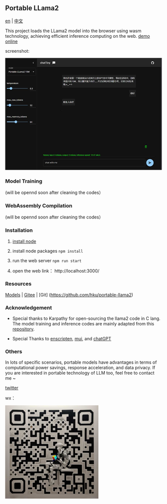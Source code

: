 ## Portable LLama2

[en](./docs/README_en.md) | [中文](./docs/README_cn.md) 


This project loads the LLama2 model into the browser using wasm technology, achieving efficient inference computing on the web.  [demo online](https://hku.github.io/pages/portable-llama2/)

screenshot:

<img alt="screenshot" src="./client/assets/screenshot.jpg" width="600" height="auto">

### Model Training

(will be opennd soon after cleaning the codes）

### WebAssembly Compilation

(will be opennd soon after cleaning the codes）

### Installation

1. [install node](https://nodejs.org)

2. install node packages ```npm install```

3. run the web server ```npm run start```

4. open the web link： http://localhost:3000/


### Resources

[Models](https://huggingface.co/rayvvv/yumchat_cn) | [Gitee](https://gitee.com/hku2023/portable-llama2) | [Git] (https://github.com/hku/portable-llama2)

### Acknowledgement

- Special thanks to Karpathy for open-sourcing the llama2 code in C lang. The model training and inference codes are mainly adapted from this [repository](https://github.com/karpathy/llama2.c). 

- Special Thanks to [enscripten](https://github.com/emscripten-core/emscripten), [mui](https://github.com/mui/material-ui), and [chatGPT](https://chat.openai.com/)  


### Others

In lots of specific scenarios, portable models have advantages in terms of computational power savings, response acceleration, and data privacy. If you are interested in portable technology of LLM too, feel free to contact me ~

[twitter](https://twitter.com/RayWong48889131)

wx：

<img alt ="qrcode" src="./client/assets/qrcode2.jpg" width="300" height="auto">